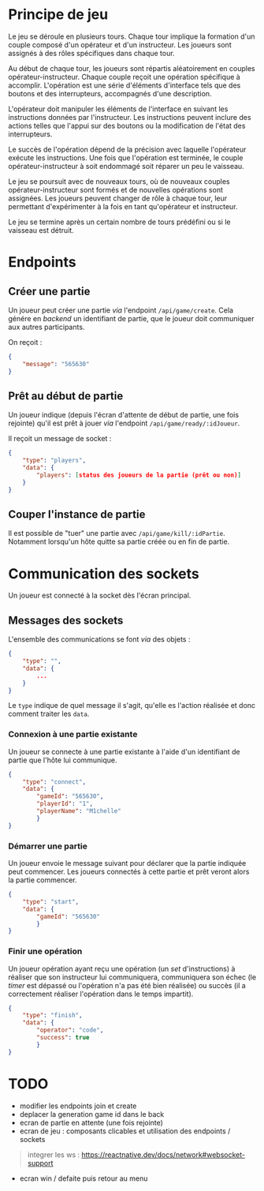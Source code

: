 # Principe de jeu

Le jeu se déroule en plusieurs tours. Chaque tour implique la formation d'un couple composé d'un opérateur et d'un instructeur. Les joueurs sont assignés à des rôles spécifiques dans chaque tour.

Au début de chaque tour, les joueurs sont répartis aléatoirement en couples opérateur-instructeur. Chaque couple reçoit une opération spécifique à accomplir. L'opération est une série d'éléments d'interface tels que des boutons et des interrupteurs, accompagnés d'une description.

L'opérateur doit manipuler les éléments de l'interface en suivant les instructions données par l'instructeur. Les instructions peuvent inclure des actions telles que l'appui sur des boutons ou la modification de l'état des interrupteurs.

Le succès de l'opération dépend de la précision avec laquelle l'opérateur exécute les instructions. Une fois que l'opération est terminée, le couple opérateur-instructeur à soit endommagé soit réparer un peu le vaisseau.

Le jeu se poursuit avec de nouveaux tours, où de nouveaux couples opérateur-instructeur sont formés et de nouvelles opérations sont assignées. Les joueurs peuvent changer de rôle à chaque tour, leur permettant d'expérimenter à la fois en tant qu'opérateur et instructeur.

Le jeu se termine après un certain nombre de tours prédéfini ou si le vaisseau est détruit.

# Endpoints
## Créer une partie

Un joueur peut créer une partie _via_ l'endpoint `/api/game/create`.
Cela génére en _backend_ un identifiant de partie, que le joueur doit communiquer aux autres participants.

On reçoit :
```json
{
    "message": "565630"
}
``` 

## Prêt au début de partie

Un joueur indique (depuis l'écran d'attente de début de partie, une fois rejointe) qu'il est prêt à jouer _via_ l'endpoint `/api/game/ready/:idJoueur`.

Il reçoit un message de socket :
```json
{
    "type": "players",
    "data": {
        "players": [status des joueurs de la partie (prêt ou non)]
    }
}
```

## Couper l'instance de partie

Il est possible de "tuer" une partie avec `/api/game/kill/:idPartie`.
Notamment lorsqu'un hôte quitte sa partie créée ou en fin de partie.

# Communication des sockets

Un joueur est connecté à la socket dès l'écran principal.

## Messages des sockets

L'ensemble des communications se font _via_ des objets :
```json
{
    "type": "",
    "data": {
        ...
    }
}
```
Le `type` indique de quel message il s'agit, qu'elle es l'action réalisée et donc comment traiter les `data`.

### Connexion à une partie existante

Un joueur se connecte à une partie existante à l'aide d'un identifiant de partie que l'hôte lui communique.

```json
{
    "type": "connect",
    "data": {
        "gameId": "565630",
        "playerId": "1",
        "playerName": "M1chelle"
        }   
}
```

### Démarrer une partie

Un joueur envoie le message suivant pour déclarer que la partie indiquée peut commencer.
Les joueurs connectés à cette partie et prêt veront alors la partie commencer.

```json
{
    "type": "start",
    "data": {
        "gameId": "565630"
        }
}
```

### Finir une opération

Un joueur opération ayant reçu une opération (un _set_ d'instructions) à réaliser que son instructeur lui communiquera, communiquera son échec (le _timer_ est dépassé ou l'opération n'a pas été bien réalisée) ou succès (il a correctement réaliser l'opération dans le temps impartit).

```json
{
    "type": "finish",
    "data": {
        "operator": "code",
        "success": true
        }
}
```

# TODO

- modifier les endpoints join et create 
- deplacer la generation game id dans le back
- ecran de partie en attente (une fois rejointe)
- ecran de jeu : composants clicables et utilisation des endpoints / sockets
> integrer les ws : https://reactnative.dev/docs/network#websocket-support
- ecran win / defaite puis retour au menu